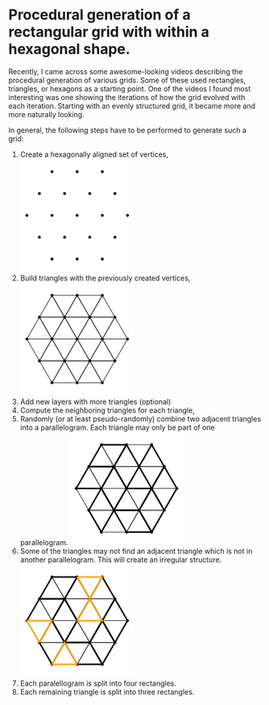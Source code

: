 # Procedural generation of a rectangular grid with within a hexagonal shape.

Recently, I came across some awesome-looking videos describing the procedural generation of various grids. Some of these used rectangles, triangles, or hexagons as a starting point. One of the videos I found most interesting was one showing the iterations of how the grid evolved with each iteration. Starting with an evenly structured grid, it became more and more naturally looking. 

In general, the following steps have to be performed to generate such a grid:

1. Create a hexagonally aligned set of vertices,  
   ![Set of hexagonally aligned vertices in a set of layers](/example/010_vertices.png "Set of hexagonally aligned vertices in a set of layers")  
3. Build triangles with the previously created vertices,
   ![Triangles connecting the previously created vertices](/example/010_triangles.png "Triangles connecting the previously created vertices")  
5. Add new layers with more triangles (optional)
6. Compute the neighboring triangles for each triangle,
7. Randomly (or at least pseudo-randomly) combine two adjacent triangles into a parallelogram. Each triangle may only be part of one parallelogram.
   ![Parallelograms merging two triangles](/example/010_parallelogram.png "Parallelograms merging two triangles") 
9. Some of the triangles may not find an adjacent triangle which is not in another parallelogram. This will create an irregular structure.
    ![Unmerged triangles highlighted in yellow color](/example/010_unmerged.png "Unmerged triangles highlighted in yellow color") 
11. Each paralellogram is split into four rectangles.
12. Each remaining triangle is split into three rectangles.
